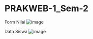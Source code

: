 # PRAKWEB-1_Sem-2

Form Nilai
![image](https://user-images.githubusercontent.com/46467962/111035293-60b83d00-844c-11eb-9ce7-da74c0b75192.png)


Data Siswa
![image](https://user-images.githubusercontent.com/46467962/111035348-ac6ae680-844c-11eb-9780-12575d0a0661.png)
